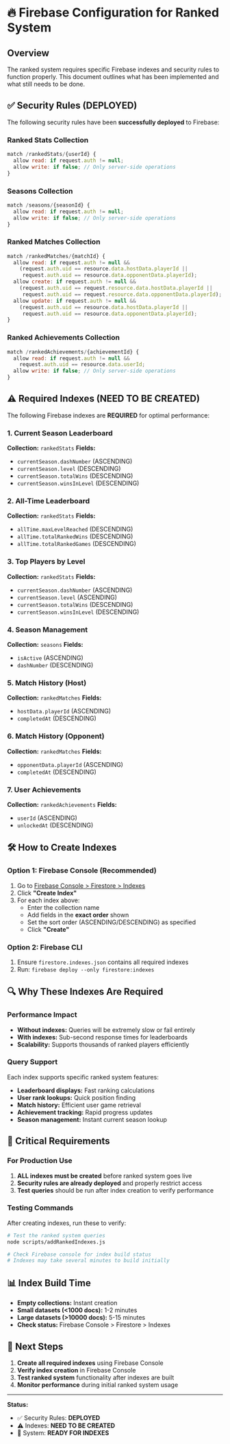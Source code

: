 # 🔥 Firebase Configuration for Ranked System

## Overview
The ranked system requires specific Firebase indexes and security rules to function properly. This document outlines what has been implemented and what still needs to be done.

## ✅ Security Rules (DEPLOYED)

The following security rules have been **successfully deployed** to Firebase:

### Ranked Stats Collection
```javascript
match /rankedStats/{userId} {
  allow read: if request.auth != null;
  allow write: if false; // Only server-side operations
}
```

### Seasons Collection  
```javascript
match /seasons/{seasonId} {
  allow read: if request.auth != null;
  allow write: if false; // Only server-side operations
}
```

### Ranked Matches Collection
```javascript
match /rankedMatches/{matchId} {
  allow read: if request.auth != null && 
    (request.auth.uid == resource.data.hostData.playerId || 
     request.auth.uid == resource.data.opponentData.playerId);
  allow create: if request.auth != null && 
    (request.auth.uid == request.resource.data.hostData.playerId || 
     request.auth.uid == request.resource.data.opponentData.playerId);
  allow update: if request.auth != null && 
    (request.auth.uid == resource.data.hostData.playerId || 
     request.auth.uid == resource.data.opponentData.playerId);
}
```

### Ranked Achievements Collection
```javascript
match /rankedAchievements/{achievementId} {
  allow read: if request.auth != null && 
    request.auth.uid == resource.data.userId;
  allow write: if false; // Only server-side operations
}
```

## ⚠️ Required Indexes (NEED TO BE CREATED)

The following Firebase indexes are **REQUIRED** for optimal performance:

### 1. Current Season Leaderboard
**Collection:** `rankedStats`
**Fields:**
- `currentSeason.dashNumber` (ASCENDING)
- `currentSeason.level` (DESCENDING)  
- `currentSeason.totalWins` (DESCENDING)
- `currentSeason.winsInLevel` (DESCENDING)

### 2. All-Time Leaderboard
**Collection:** `rankedStats`
**Fields:**
- `allTime.maxLevelReached` (DESCENDING)
- `allTime.totalRankedWins` (DESCENDING)
- `allTime.totalRankedGames` (DESCENDING)

### 3. Top Players by Level
**Collection:** `rankedStats`
**Fields:**
- `currentSeason.dashNumber` (ASCENDING)
- `currentSeason.level` (ASCENDING)
- `currentSeason.totalWins` (DESCENDING)
- `currentSeason.winsInLevel` (DESCENDING)

### 4. Season Management
**Collection:** `seasons`
**Fields:**
- `isActive` (ASCENDING)
- `dashNumber` (DESCENDING)

### 5. Match History (Host)
**Collection:** `rankedMatches`
**Fields:**
- `hostData.playerId` (ASCENDING)
- `completedAt` (DESCENDING)

### 6. Match History (Opponent)
**Collection:** `rankedMatches`
**Fields:**
- `opponentData.playerId` (ASCENDING)
- `completedAt` (DESCENDING)

### 7. User Achievements
**Collection:** `rankedAchievements`
**Fields:**
- `userId` (ASCENDING)
- `unlockedAt` (DESCENDING)

## 🛠️ How to Create Indexes

### Option 1: Firebase Console (Recommended)
1. Go to [Firebase Console > Firestore > Indexes](https://console.firebase.google.com/project/dashdice-d1b86/firestore/indexes)
2. Click **"Create Index"** 
3. For each index above:
   - Enter the collection name
   - Add fields in the **exact order** shown
   - Set the sort order (ASCENDING/DESCENDING) as specified
   - Click **"Create"**

### Option 2: Firebase CLI
1. Ensure `firestore.indexes.json` contains all required indexes
2. Run: `firebase deploy --only firestore:indexes`

## 🔍 Why These Indexes Are Required

### Performance Impact
- **Without indexes:** Queries will be extremely slow or fail entirely
- **With indexes:** Sub-second response times for leaderboards
- **Scalability:** Supports thousands of ranked players efficiently

### Query Support
Each index supports specific ranked system features:
- **Leaderboard displays:** Fast ranking calculations
- **User rank lookups:** Quick position finding
- **Match history:** Efficient user game retrieval
- **Achievement tracking:** Rapid progress updates
- **Season management:** Instant current season lookup

## 🚨 Critical Requirements

### For Production Use
1. **ALL indexes must be created** before ranked system goes live
2. **Security rules are already deployed** and properly restrict access
3. **Test queries** should be run after index creation to verify performance

### Testing Commands
After creating indexes, run these to verify:
```bash
# Test the ranked system queries
node scripts/addRankedIndexes.js

# Check Firebase console for index build status
# Indexes may take several minutes to build initially
```

## 📊 Index Build Time
- **Empty collections:** Instant creation
- **Small datasets (<1000 docs):** 1-2 minutes  
- **Large datasets (>10000 docs):** 5-15 minutes
- **Check status:** Firebase Console > Firestore > Indexes

## 🎯 Next Steps

1. **Create all required indexes** using Firebase Console
2. **Verify index creation** in Firebase Console
3. **Test ranked system** functionality after indexes are built
4. **Monitor performance** during initial ranked system usage

---

**Status:** 
- ✅ Security Rules: **DEPLOYED**
- ⚠️ Indexes: **NEED TO BE CREATED**
- 🔧 System: **READY FOR INDEXES**
